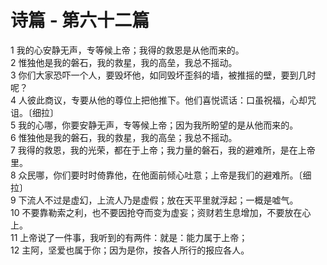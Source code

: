 # 诗篇 - 第六十二篇
  
 1 我的心安静无声，专等候上帝；我得的救恩是从他而来的。  
 2 惟独他是我的磐石，我的救星，我的高垒，我总不摇动。  
 3 你们大家恐吓一个人，要毁坏他，如同毁坏歪斜的墙，被推摇的壁，要到几时呢？  
 4 人彼此商议，专要从他的尊位上把他推下。他们喜悦谎话：口虽祝福，心却咒诅。〔细拉〕  
 5 我的心哪，你要安静无声，专等候上帝；因为我所盼望的是从他而来的。  
 6 惟独他是我的磐石，我的救星，我的高垒；我总不摇动。  
 7 我得的救恩，我的光荣，都在于上帝；我力量的磐石，我的避难所，是在上帝里。  
 8 众民哪，你们要时时倚靠他，在他面前倾心吐意；上帝是我们的避难所。〔细拉〕  
 9 下流人不过是虚幻，上流人乃是虚假；放在天平里就浮起；一概是嘘气。  
 10 不要靠勒索之利，也不要因抢夺而变为虚妄；资财若生息增加，不要放在心上。  
 11 上帝说了一件事，我听到的有两件：就是：能力属于上帝；  
 12 主阿，坚爱也属于你；因为是你，按各人所行的报应各人。